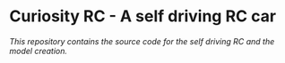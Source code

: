 # Curiosity RC - A self driving RC car
###### This repository contains the source code for the self driving RC and the model creation.


